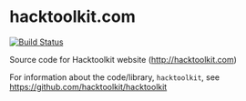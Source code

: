 hacktoolkit.com
===============

[![Build Status](https://travis-ci.org/hacktoolkit/hacktoolkit.github.io.png?branch=master)](https://travis-ci.org/hacktoolkit/hacktoolkit.github.io)

Source code for Hacktoolkit website (<http://hacktoolkit.com>)

For information about the code/library, `hacktoolkit`, see <https://github.com/hacktoolkit/hacktoolkit>
